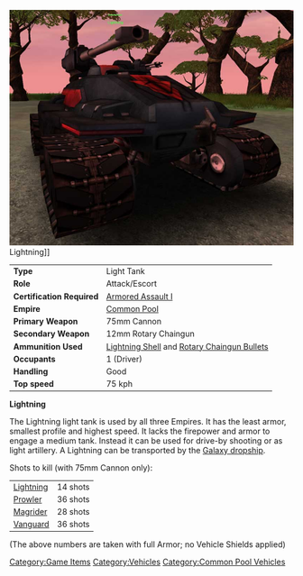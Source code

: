 ![](images/Lightning.jpg "fig:Lightning.jpg") Lightning\]\]

|                            |                                                                                                                       |
| -------------------------- | --------------------------------------------------------------------------------------------------------------------- |
| **Type**                   | Light Tank                                                                                                            |
| **Role**                   | Attack/Escort                                                                                                         |
| **Certification Required** | [Armored Assault I](Armored_Assault_I.md "wikilink")                                                                  |
| **Empire**                 | [Common Pool](Common_Pool.md "wikilink")                                                                              |
| **Primary Weapon**         | 75mm Cannon                                                                                                           |
| **Secondary Weapon**       | 12mm Rotary Chaingun                                                                                                  |
| **Ammunition Used**        | [Lightning Shell](Lightning_Shell.md "wikilink") and [Rotary Chaingun Bullets](Rotary_Chaingun_Bullets.md "wikilink") |
| **Occupants**              | 1 (Driver)                                                                                                            |
| **Handling**               | Good                                                                                                                  |
| **Top speed**              | 75 kph                                                                                                                |

**Lightning**

The Lightning light tank is used by all three Empires. It has the least
armor, smallest profile and highest speed. It lacks the firepower and
armor to engage a medium tank. Instead it can be used for drive-by
shooting or as light artillery. A Lightning can be transported by the
[Galaxy dropship](Galaxy.md "wikilink").

Shots to kill (with 75mm Cannon only):

|                                      |          |
| ------------------------------------ | -------- |
| [Lightning](Lightning.md "wikilink") | 14 shots |
| [Prowler](Prowler.md "wikilink")     | 36 shots |
| [Magrider](Magrider.md "wikilink")   | 28 shots |
| [Vanguard](Vanguard.md "wikilink")   | 36 shots |

(The above numbers are taken with full Armor; no Vehicle Shields
applied)

[Category:Game Items](Category:Game_Items.md "wikilink")
[Category:Vehicles](Category:Vehicles.md "wikilink") [Category:Common Pool
Vehicles](Category:Common_Pool_Vehicles.md "wikilink")
